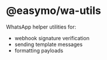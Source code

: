 # @easymo/wa-utils

WhatsApp helper utilities for:
- webhook signature verification
- sending template messages
- formatting payloads
